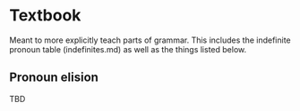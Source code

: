 # Textbook

Meant to more explicitly teach parts of grammar. This includes the indefinite pronoun table (indefinites.md) as well as the things listed below.

## Pronoun elision

TBD